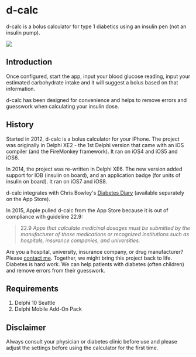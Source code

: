# d-calc

d-calc is a bolus calculator for type 1 diabetics using an insulin pen (not an insulin pump).

![](https://github.com/svanas/d-calc/blob/master/Screenshots/3.5%20inch%20(iPhone%204).jpg)

## Introduction

Once configured, start the app, input your blood glucose reading, input your estimated carbohydrate intake and it will suggest a bolus based on that information.

d-calc has been designed for convenience and helps to remove errors and guesswork when calculating your insulin dose.

## History

Started in 2012, d-calc is a bolus calculator for your iPhone. The project was originally in Delphi XE2 - the 1st Delphi version that came with an iOS compiler (and the FireMonkey framework). It ran on iOS4 and iOS5 and iOS6.

In 2014, the project was re-written in Delphi XE6. The new version added support for IOB (insulin on board), and an application badge (for units of insulin on board). It ran on iOS7 and iOS8.

d-calc integrates with Chris Bowley's [Diabetes Diary](https://itunes.apple.com/en/app/diabetes-diary/id308154469?mt=8) (available separately on the App Store).

In 2015, Apple pulled d-calc from the App Store because it is out of compliance with guideline 22.9:

> 22.9 _Apps that calculate medicinal dosages must be submitted by the manufacturer of those medications or recognized institutions such as hospitals, insurance companies, and universities._

Are you a hospital, university, insurance company, or drug manufacturer? Please [contact me](https://nl.linkedin.com/in/svanas). Together, we might bring this project back to life. Diabetes is hard work. We can help patients with diabetes (often children) and remove errors from their guesswork.

## Requirements
1. Delphi 10 Seattle
2. Delphi Mobile Add-On Pack

## Disclaimer

Always consult your physician or diabetes clinic before use and please adjust the settings before using the calculator for the first time.
